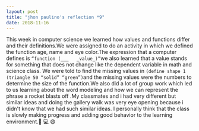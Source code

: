 ```yaml
---
layout: post
title: "jhon paulino's reflection *9"
date: 2018-11-16
---
```



This week in computer science we learned how values and functions differ and their definitions.We were assigned to do an activity in which we defined the function age, name and eye color.The expression that a computer defines is ```“function (___   _value_)”```we also learned that a value stands for something that does not change like the dependent variable in math and science class. We were told to find the missing values in ```(define shape 1 (triangle 50 “solid” “green”)```and the missing values were the numbers to determine the size of the function.We also did a lot of group work which led to us learning about the word modeling and how we can represent the phrase a rocket blasts off .My classmates and i had very different but similar ideas and doing the gallery walk was very eye opening because i didn't know that we had such similar ideas. I personally think that the class is slowly making progress and adding good behavior to the learning environment.:book: :computer: :smile:
